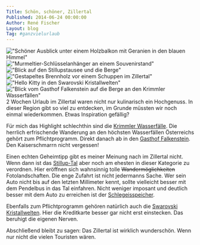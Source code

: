 ```yaml
---
Title: Schön, schöner, Zillertal
Published: 2014-06-24 00:00:00
Author: René Fischer
Layout: blog
Tag: #ganzvielurlaub
---
```

!["Schöner Ausblick unter einem Holzbalkon mit Geranien in den blauen Himmel"](2014-06-24-21-20-20.jpg)
!["Murmeltier-Schlüsselanhänger an einem Souvenirstand"](2014-06-24-21-20-22.jpg)
!["Blick auf den Stillupstausee und die Berge"](2014-06-24-21-20-24.jpg)
!["Gestapeltes Brennholz vor einem Schuppen im Zillertal"](2014-06-24-21-20-26.jpg)
!["Hello Kitty in den Swarovski Kristallwelten"](2014-06-24-21-20-28.jpg)
!["Blick vom Gasthof Falkenstein auf die Berge an den Krimmler Wasserfällen"](2014-06-24-21-20-30.jpg)
2 Wochen Urlaub im Zillertal waren nicht nur kulinarisch ein Hochgenuss. In dieser Region gibt so viel zu entdecken, im Grunde müssten wir noch einmal wiederkommen. Etwas Inspiration gefällig?

Für mich das Highlight schlechthin sind die [Krimmler Wasserfälle](https://de.wikipedia.org/wiki/Krimmler_Wasserf%C3%A4lle). Die herrlich erfrischende Wanderung an den höchsten Wasserfällen Österreichs gehört zum Pflichtprogramm. Direkt danach ab in den [Gasthof Falkenstein](https://www.gasthof-falkenstein.at/). Den Kaiserschmarrn nicht vergessen!

Einen echten Geheimtipp gibt es meiner Meinung nach im Zillertal nicht. Wenn dann ist das [Stillup-Tal](http://wanderkarl.de/Stillupstausee/) aber noch am ehesten in dieser Kategorie zu verordnen. Hier eröffnen sich wahnsinnig tolle ~~Wandermöglichkeiten~~ Fotolandschaften. Die enge Zufahrt ist nicht jedermanns Sache. Wer sein Auto nicht bis auf den letzten Millimeter kennt, sollte vielleicht besser mit dem Pendelbus in das Tal einfahren. Nicht weniger imposant und deutlich besser mit dem Auto zu erreichen ist der [Schlegeisspeicher](http://www.tirol.tl/de/highlights/natur-landschaft/seen/schlegeisspeicher/).

Ebenfalls zum Pflichtprogramm gehören natürlich auch die [Swarovski Kristallwelten](https://de.wikipedia.org/wiki/Swarovski_Kristallwelten). Hier die Kreditkarte besser gar nicht erst einstecken. Das beruhigt die eigenen Nerven.

Abschließend bleibt zu sagen: Das Zillertal ist wirklich wunderschön. Wenn nur nicht die vielen Touristen wären.
